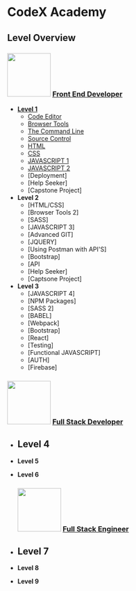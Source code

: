 # CodeX Academy

## Level Overview

### [<img src="https://www.codex.academy/img/badges/fed-master.png" width="100" height="100">](./_level_categories/fed.md) [Front End Developer](./_level_categories/fed.md)

- [**Level 1**](./_levels/level-1.md)
  - [Code Editor](./tools/vscode.md)
  - [Browser Tools](./tools/chrome1.md)
  - [The Command Line](./tools/terminal1.md)
  - [Source Control](./tools/git1.md)
  - [HTML](./languages/html1.md)
  - [CSS](./languages/css1.md)
  - [JAVASCRIPT 1](./languages/javascript1.md)
  - [JAVASCRIPT 2](./languages/javascript2.md)
  - [Deployment]
  - [Help Seeker]
  - [Capstone Project]
- **Level 2**
  - [HTML/CSS]
  - [Browser Tools 2]
  - [SASS]
  - [JAVASCRIPT 3]
  - [Advanced GIT]
  - [JQUERY]
  - [Using Postman with API'S]
  - [Bootstrap]
  - [API
  - [Help Seeker]
  - [Captsone Project]
- **Level 3**
  - [JAVASCRIPT 4]
  - [NPM Packages]
  - [SASS 2]
  - [BABEL]
  - [Webpack]
  - [Bootstrap]
  - [React]
  - [Testing]
  - [Functional JAVASCRIPT]
  - [AUTH]
  - [Firebase]

### [<img src="https://www.codex.academy/img/badges/fsd-master.png" width="100" height="100">](./_level_categories/fed.md) [Full Stack Developer](./_level_categories/fed.md)

- **Level 4**
  -
- **Level 5**
- **Level 6**

  ### [<img src="https://www.codex.academy/img/badges/fse-master.png" width="100" height="100">](./_level_categories/fed.md) [Full Stack Engineer](./_level_categories/fed.md)

- **Level 7**
  -
- **Level 8**
- **Level 9**

</img>
